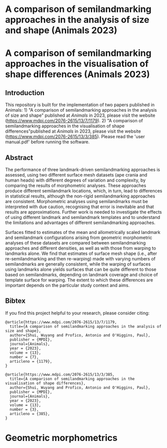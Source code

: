 # A comparison of semilandmarking approaches in the analysis of size and shape (Animals 2023)
# A comparison of semilandmarking approaches in the visualisation of shape differences (Animals 2023)


## Introduction

This repository is built for the implementation of two papers published in Animals: 1) "A comparison of semilandmarking approaches in the analysis of size and shape" published at *Animals* in 2023, please visit the website (https://www.mdpi.com/2076-2615/13/7/1179).
2) "A comparison of semilandmarking approaches in the visualisation of shape differences"published at *Animals* in 2023, please visit the website (https://www.mdpi.com/2076-2615/13/3/385). Please read the 'user manual.pdf' before running the software.



## Abstract
The performance of three landmark-driven semilandmarking approaches is assessed, using two different surface mesh datasets (ape crania and human heads) with different degrees of variation and complexity, by comparing the results of morphometric analyses. These approaches produce different semilandmark locations, which, in turn, lead to differences in statistical results, although the non-rigid semilandmarking approaches are consistent. Morphometric analyses using semilandmarks must be interpreted with due caution, recognising that error is inevitable and that results are approximations. Further work is needed to investigate the effects of using different landmark and semilandmark templates and to understand the limitations and advantages of different semilandmarking approaches.

Surfaces fitted to estimates of the mean and allometrically scaled landmark and semilandmark configurations arising from geometric morphometric analyses of these datasets are compared between semilandmarking approaches and different densities, as well as with those from warping to landmarks alone. We find that estimates of surface mesh shape (i.e., after re-semilandmarking and then re-warping) made with varying numbers of semilandmarks are generally consistent, while the warping of surfaces using landmarks alone yields surfaces that can be quite different to those based on semilandmarks, depending on landmark coverage and choice of template surface for warping. The extent to which these differences are important depends on the particular study context and aims.

## Bibtex
If you find this project helpful to your research, please consider citing:

```
@article{https://www.mdpi.com/2076-2615/13/7/1179,
  title={A comparison of semilandmarking approaches in the analysis of size and shape},
  author={Shui, Wuyang and Profico, Antonio and O'Higgins, Paul},
  publisher = {MPDI},
  journal={Animals},
  year = {2023},
  volume = {13},
  number = {7},
  articleno = {1179},
}
```
```
@article{https://www.mdpi.com/2076-2615/13/3/385,
  title={A comparison of semilandmarking approaches in the visualisation of shape differences},
  author={Shui, Wuyang and Profico, Antonio and O'Higgins, Paul},
  publisher = {MPDI},
  journal={Animals},
  year = {2023},
  volume = {13},
  number = {3},
  articleno = {385},
}
```
# Geometric morphometrics